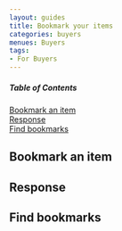 ```yaml
---
layout: guides
title: Bookmark your items
categories: buyers
menues: Buyers
tags: 
- For Buyers
---
```


<div class="contents">
<h5>Table of Contents</h5>

<dl>
	<dt><a href="#bookmark-item">Bookmark an item</a></dt>
	<dt><a href="#bookmark-response">Response</a></dt>
	<dt><a href="#find-bookmarks">Find bookmarks</a></dt>
</dl>
</div>

## Bookmark an item


## Response

## Find bookmarks
